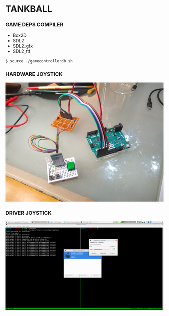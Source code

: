 # TANKBALL

### GAME DEPS COMPILER
  - Box2D
  - SDL2
  - SDL2_gfx
  - SDL2_ttf

~~~
$ source ./gamecontrollerdb.sh
~~~

### HARDWARE JOYSTICK

![hardware](hardware.jpeg)

### DRIVER JOYSTICK

![driver](driver.png)
